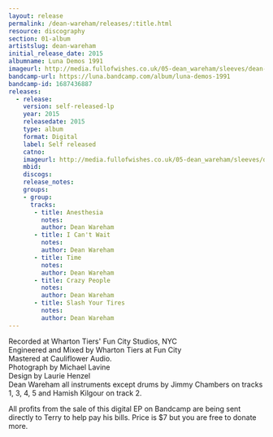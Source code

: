 ```yaml
---
layout: release
permalink: /dean-wareham/releases/:title.html
resource: discography
section: 01-album
artistslug: dean-wareham
initial_release_date: 2015
albumname: Luna Demos 1991
imageurl: http://media.fullofwishes.co.uk/05-dean_wareham/sleeves/dean-wareham-luna-demos-1991.jpg
bandcamp-url: https://luna.bandcamp.com/album/luna-demos-1991
bandcamp-id: 1687436887
releases:
  - release: 
    version: self-released-lp
    year: 2015
    releasedate: 2015
    type: album
    format: Digital
    label: Self released
    catno: 
    imageurl: http://media.fullofwishes.co.uk/05-dean_wareham/sleeves/dean-wareham-luna-demos-1991.jpg
    mbid: 
    discogs: 
    release_notes: 
    groups:
    - group: 
      tracks:
       - title: Anesthesia
         notes: 
         author: Dean Wareham
       - title: I Can't Wait
         notes: 
         author: Dean Wareham
       - title: Time
         notes: 
         author: Dean Wareham
       - title: Crazy People
         notes: 
         author: Dean Wareham
       - title: Slash Your Tires
         notes: 
         author: Dean Wareham
---
```

Recorded at Wharton Tiers' Fun City Studios, NYC  
Engineered and Mixed by Wharton Tiers at Fun City  
Mastered at Cauliflower Audio.  
Photograph by Michael Lavine  
Design by Laurie Henzel  
Dean Wareham all instruments except drums by Jimmy Chambers on tracks 1, 3, 4, 5 and Hamish Kilgour on track 2.

All profits from the sale of this digital EP on Bandcamp are being sent directly to Terry to help pay his bills. Price is $7 but you are free to donate more.